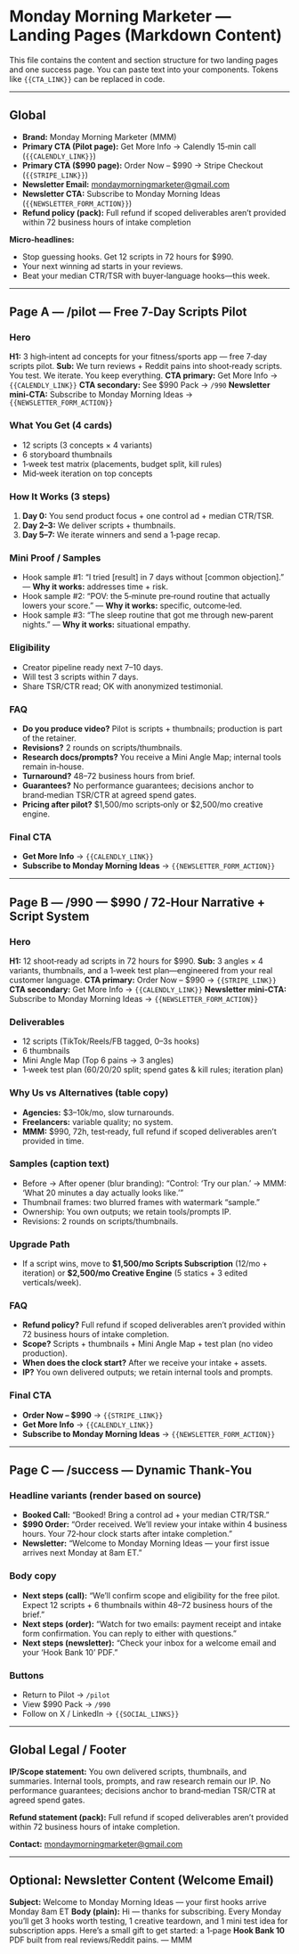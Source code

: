 # Monday Morning Marketer — Landing Pages (Markdown Content)

This file contains the content and section structure for two landing pages and one success page. You can paste text into your components. Tokens like `{{CTA_LINK}}` can be replaced in code.

---

## Global

* **Brand:** Monday Morning Marketer (MMM)
* **Primary CTA (Pilot page):** Get More Info → Calendly 15‑min call (`{{CALENDLY_LINK}}`)
* **Primary CTA (\$990 page):** Order Now – \$990 → Stripe Checkout (`{{STRIPE_LINK}}`)
* **Newsletter Email:** [mondaymorningmarketer@gmail.com](mailto:mondaymorningmarketer@gmail.com)
* **Newsletter CTA:** Subscribe to Monday Morning Ideas (`{{NEWSLETTER_FORM_ACTION}}`)
* **Refund policy (pack):** Full refund if scoped deliverables aren’t provided within 72 business hours of intake completion

**Micro‑headlines:**

* Stop guessing hooks. Get 12 scripts in 72 hours for \$990.
* Your next winning ad starts in your reviews.
* Beat your median CTR/TSR with buyer‑language hooks—this week.

---

## Page A — /pilot — Free 7‑Day Scripts Pilot

### Hero

**H1:** 3 high‑intent ad concepts for your fitness/sports app — free 7‑day scripts pilot.
**Sub:** We turn reviews + Reddit pains into shoot‑ready scripts. You test. We iterate. You keep everything.
**CTA primary:** Get More Info → `{{CALENDLY_LINK}}`
**CTA secondary:** See \$990 Pack → `/990`
**Newsletter mini‑CTA:** Subscribe to Monday Morning Ideas → `{{NEWSLETTER_FORM_ACTION}}`

### What You Get (4 cards)

* 12 scripts (3 concepts × 4 variants)
* 6 storyboard thumbnails
* 1‑week test matrix (placements, budget split, kill rules)
* Mid‑week iteration on top concepts

### How It Works (3 steps)

1. **Day 0:** You send product focus + one control ad + median CTR/TSR.
2. **Day 2–3:** We deliver scripts + thumbnails.
3. **Day 5–7:** We iterate winners and send a 1‑page recap.

### Mini Proof / Samples

* Hook sample #1: “I tried \[result] in 7 days without \[common objection].” — **Why it works:** addresses time + risk.
* Hook sample #2: “POV: the 5‑minute pre‑round routine that actually lowers your score.” — **Why it works:** specific, outcome‑led.
* Hook sample #3: “The sleep routine that got me through new‑parent nights.” — **Why it works:** situational empathy.

### Eligibility

* Creator pipeline ready next 7–10 days.
* Will test 3 scripts within 7 days.
* Share TSR/CTR read; OK with anonymized testimonial.

### FAQ

* **Do you produce video?** Pilot is scripts + thumbnails; production is part of the retainer.
* **Revisions?** 2 rounds on scripts/thumbnails.
* **Research docs/prompts?** You receive a Mini Angle Map; internal tools remain in‑house.
* **Turnaround?** 48–72 business hours from brief.
* **Guarantees?** No performance guarantees; decisions anchor to brand‑median TSR/CTR at agreed spend gates.
* **Pricing after pilot?** \$1,500/mo scripts‑only or \$2,500/mo creative engine.

### Final CTA

* **Get More Info** → `{{CALENDLY_LINK}}`
* **Subscribe to Monday Morning Ideas** → `{{NEWSLETTER_FORM_ACTION}}`

---

## Page B — /990 — \$990 / 72‑Hour Narrative + Script System

### Hero

**H1:** 12 shoot‑ready ad scripts in 72 hours for \$990.
**Sub:** 3 angles × 4 variants, thumbnails, and a 1‑week test plan—engineered from your real customer language.
**CTA primary:** Order Now – \$990 → `{{STRIPE_LINK}}`
**CTA secondary:** Get More Info → `{{CALENDLY_LINK}}`
**Newsletter mini‑CTA:** Subscribe to Monday Morning Ideas → `{{NEWSLETTER_FORM_ACTION}}`

### Deliverables

* 12 scripts (TikTok/Reels/FB tagged, 0–3s hooks)
* 6 thumbnails
* Mini Angle Map (Top 6 pains → 3 angles)
* 1‑week test plan (60/20/20 split; spend gates & kill rules; iteration plan)

### Why Us vs Alternatives (table copy)

* **Agencies:** \$3–10k/mo, slow turnarounds.
* **Freelancers:** variable quality; no system.
* **MMM:** \$990, 72h, test‑ready, full refund if scoped deliverables aren’t provided in time.

### Samples (caption text)

* Before → After opener (blur branding): “Control: ‘Try our plan.’ → MMM: ‘What 20 minutes a day actually looks like.’”
* Thumbnail frames: two blurred frames with watermark “sample.”
* Ownership: You own outputs; we retain tools/prompts IP.
* Revisions: 2 rounds on scripts/thumbnails.

### Upgrade Path

* If a script wins, move to **\$1,500/mo Scripts Subscription** (12/mo + iteration) or **\$2,500/mo Creative Engine** (5 statics + 3 edited verticals/week).

### FAQ

* **Refund policy?** Full refund if scoped deliverables aren’t provided within 72 business hours of intake completion.
* **Scope?** Scripts + thumbnails + Mini Angle Map + test plan (no video production).
* **When does the clock start?** After we receive your intake + assets.
* **IP?** You own delivered outputs; we retain internal tools and prompts.

### Final CTA

* **Order Now – \$990** → `{{STRIPE_LINK}}`
* **Get More Info** → `{{CALENDLY_LINK}}`
* **Subscribe to Monday Morning Ideas** → `{{NEWSLETTER_FORM_ACTION}}`

---

## Page C — /success — Dynamic Thank‑You

### Headline variants (render based on source)

* **Booked Call:** “Booked! Bring a control ad + your median CTR/TSR.”
* **\$990 Order:** “Order received. We’ll review your intake within 4 business hours. Your 72‑hour clock starts after intake completion.”
* **Newsletter:** “Welcome to Monday Morning Ideas — your first issue arrives next Monday at 8am ET.”

### Body copy

* **Next steps (call):** “We’ll confirm scope and eligibility for the free pilot. Expect 12 scripts + 6 thumbnails within 48–72 business hours of the brief.”
* **Next steps (order):** “Watch for two emails: payment receipt and intake form confirmation. You can reply to either with questions.”
* **Next steps (newsletter):** “Check your inbox for a welcome email and your ‘Hook Bank 10’ PDF.”

### Buttons

* Return to Pilot → `/pilot`
* View \$990 Pack → `/990`
* Follow on X / LinkedIn → `{{SOCIAL_LINKS}}`

---

## Global Legal / Footer

**IP/Scope statement:**
You own delivered scripts, thumbnails, and summaries. Internal tools, prompts, and raw research remain our IP. No performance guarantees; decisions anchor to brand‑median TSR/CTR at agreed spend gates.

**Refund statement (pack):**
Full refund if scoped deliverables aren’t provided within 72 business hours of intake completion.

**Contact:** [mondaymorningmarketer@gmail.com](mailto:mondaymorningmarketer@gmail.com)

---

## Optional: Newsletter Content (Welcome Email)

**Subject:** Welcome to Monday Morning Ideas — your first hooks arrive Monday 8am ET
**Body (plain):**
Hi — thanks for subscribing. Every Monday you’ll get 3 hooks worth testing, 1 creative teardown, and 1 mini test idea for subscription apps. Here’s a small gift to get started: a 1‑page **Hook Bank 10** PDF built from real reviews/Reddit pains. — MMM
